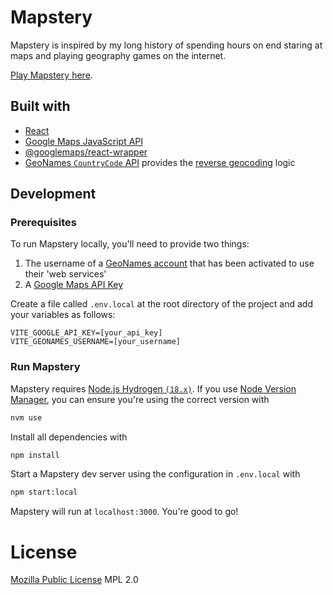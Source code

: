 # Mapstery

Mapstery is inspired by my long history of spending hours on end staring at maps and playing geography games on the internet.

[Play Mapstery here].

## Built with

- [React]
- [Google Maps JavaScript API]
- [@googlemaps/react-wrapper]
- [GeoNames `CountryCode` API] provides the [reverse geocoding] logic

## Development

### Prerequisites

To run Mapstery locally, you'll need to provide two things:

1. The username of a [GeoNames account] that has been activated to use their 'web services'
2. A [Google Maps API Key]

Create a file called `.env.local` at the root directory of the project and add your variables as follows:

```dotenv
VITE_GOOGLE_API_KEY=[your_api_key]
VITE_GEONAMES_USERNAME=[your_username]
```

### Run Mapstery

Mapstery requires [Node.js Hydrogen `(18.x)`]. If you use [Node Version Manager], you can ensure you're using the correct version with

```bash
nvm use
```

Install all dependencies with

```bash
npm install
```

Start a Mapstery dev server using the configuration in `.env.local` with

```bash
npm start:local
```

Mapstery will run at `localhost:3000`. You're good to go!

# License

[Mozilla Public License] MPL 2.0

[geonames account]: https://www.geonames.org/login
[geonames `countrycode` api]: https://www.geonames.org/export/web-services.html#countrycode
[google maps api key]: https://developers.google.com/maps/documentation/javascript/get-api-key#create-api-keys
[google maps javascript api]: https://developers.google.com/maps/documentation/javascript/
[@googlemaps/react-wrapper]: https://www.npmjs.com/package/@googlemaps/react-wrapper
[mozilla public license]: https://www.mozilla.org/en-US/MPL/2.0/
[node version manager]: https://github.com/nvm-sh/nvm
[node.js hydrogen `(18.x)`]: https://github.com/nodejs/Release#nodejs-release-working-group
[play mapstery here]: https://mapstery.world
[react]: https://reactjs.org/
[reverse geocoding]: https://en.wikipedia.org/wiki/Reverse_geocoding
